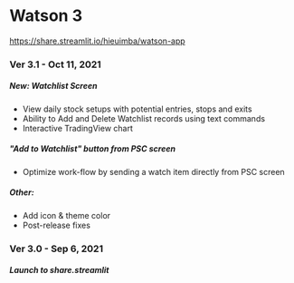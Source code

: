 # Watson 3
https://share.streamlit.io/hieuimba/watson-app

### Ver 3.1 - Oct 11, 2021
##### New: Watchlist Screen
 - View daily stock setups with potential entries, stops and exits
 - Ability to Add and Delete Watchlist records using text commands
 - Interactive TradingView chart
 
##### "Add to Watchlist" button from PSC screen
 - Optimize work-flow by sending a watch item directly from PSC screen
 
##### Other:
 - Add icon & theme color
 - Post-release fixes

### Ver 3.0 - Sep 6, 2021
##### Launch to share.streamlit

